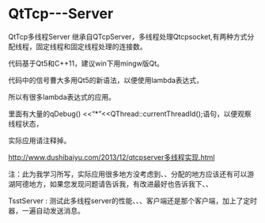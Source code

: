 QtTcp---Server
==============

QtTcp多线程Server
继承自QTcpServer，多线程处理Qtcpsocket,有两种方式分配线程，固定线程和固定线程处理的连接数。

代码基于Qt5和C++11，建议win下用mingw版Qt。

代码中的信号曹大多用Qt5的新语法，以便使用lambda表达式，

所以有很多lambda表达式的应用。

里面有大量的qDebug() <<“*”<<QThread::currentThreadId();语句，以便观察线程状态，

实际应用请注释掉。

http://www.dushibaiyu.com/2013/12/qtcpserver多线程实现.html

注：此为我学习所写，实际应用很多地方没考虑到、、分配的地方应该还有可以游湖阿德地方，如果您发现问题请告诉我，有改进最好也告诉我下、、

TsstServer : 测试此多线程server的性能、、、客户端还是那个客户端，加上了定时器，一遍自动发送消息。